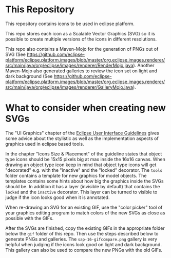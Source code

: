 # This Repository
This repository contains icons to be used in eclipse platform.

This repo stores each icon as a Scalable Vector Graphics (SVG) so it is possible to create multiple versions of the icons in different resolutions.

This repo also contains a Maven-Mojo for the generation of PNGs out of SVG (See https://github.com/eclipse-platform/eclipse.platform.images/blob/master/org.eclipse.images.renderer/src/main/java/org/eclipse/images/renderer/RenderMojo.java).
Another Maven-Mojo also generated galleries to review the icon set on light and dark background (See https://github.com/eclipse-platform/eclipse.platform.images/blob/master/org.eclipse.images.renderer/src/main/java/org/eclipse/images/renderer/GalleryMojo.java).

# What to consider when creating new SVGs
The "UI Graphics" chapter of the [Eclipse User Interface Guidelines](https://eclipse-platform.github.io/ui-best-practices) gives some advice about the stylistic as well as the implementation aspects of graphics used in eclipse based tools.

In the chapter "Icons Size & Placement" of the guideline states that object type icons should be 15x15 pixels big at max inside the 16x16 canvas. When drawing an object type icon keep in mind that object type icons will get "decorated" e.g. with the "inactive" and the "locked" decorator.
The `tools` folder contains a template for new graphics for model objects. The templates contains some hints about how big the graphics inside the SVGs should be. In addition it has a layer (invisible by default) that contains the `locked` and the `inactive` decorator. This layer can be turned to visible to judge if the icon looks good when it is annotated.

When re-drawing an SVG for an existing GIF, use the "color picker" tool of your graphics editing program to match colors of the new SVGs as close as possible with the GIFs.

After the SVGs are finished, copy the existing GIFs in the appropriate folder below the `gif` folder of this repo. Then use the steps described below to generate PNGs and galleries. The `sap-16-gifcompare.png` gallery is very helpful when judging if the icons look good on light and dark background. This gallery can also be used to compare the new PNGs with the old GIFs.
